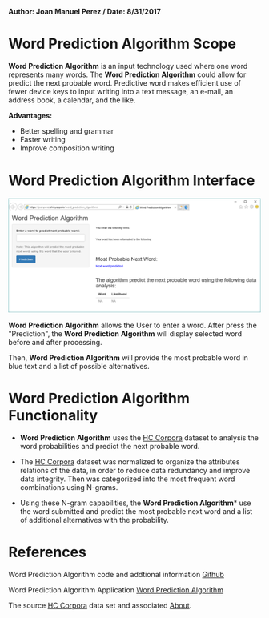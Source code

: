 **Author: Joan Manuel Perez / Date: 8/31/2017**


Word Prediction Algorithm Scope
========================================================

**Word Prediction Algorithm** is an input technology used where one word represents many words. The **Word Prediction Algorithm** could allow for predict the next probable word. Predictive word makes efficient use of fewer device keys to input writing into a text message, an e-mail, an address book, a calendar, and the like.

**Advantages:**

* Better spelling and grammar
* Faster writing
* Improve composition writing

Word Prediction Algorithm Interface
========================================================

![Word Prediction Algorithm](./pics/worprealg_FE.png)

**Word Prediction Algorithm** allows the User to enter a word. After press the "Prediction", the **Word Prediction Algorithm** will display selected word before and after processing. 

Then, **Word Prediction Algorithm** will provide the most probable word in blue text and a list of possible alternatives.

Word Prediction Algorithm Functionality
========================================================

* **Word Prediction Algorithm** uses the [HC Corpora][1] dataset to analysis the word probabilities and predict the next probable word.

* The [HC Corpora][1] dataset was normalized to organize the attributes relations of the data, in order to reduce data redundancy and improve data integrity.  Then was categorized into the most frequent word combinations using N-grams.

* Using these N-gram capabilities, the **Word Prediction Algorithm*** use the word submitted and predict the most probable next word and a list of additional alternatives with the probability.

[1]: http://www.corpora.heliohost.org/ "HC Corpora"

References
========================================================

Word Prediction Algorithm code and addtional information [Github][1]

Word Prediction Algorithm Application [Word Prediction Algorithm][2]

The source [HC Corpora][3] data set and associated [About][4].

[1]: https://github.com/joanperez/capstoneproject "Github"
[2]: https://joanperez.shinyapps.io/word_prediction_algorithm/ "Word Prediction Algorithm"
[3]: http://www.corpora.heliohost.org/ "HC Corpora"
[4]: http://www.corpora.heliohost.org/aboutcorpus.html "About"


